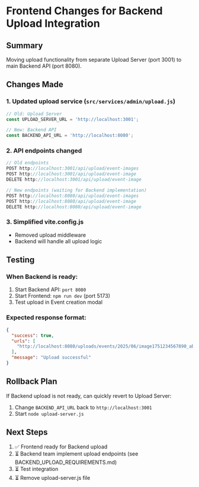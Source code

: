 # Frontend Changes for Backend Upload Integration

## Summary
Moving upload functionality from separate Upload Server (port 3001) to main Backend API (port 8080).

## Changes Made

### 1. Updated upload service (`src/services/admin/upload.js`)
```javascript
// Old: Upload Server
const UPLOAD_SERVER_URL = 'http://localhost:3001';

// New: Backend API  
const BACKEND_API_URL = 'http://localhost:8080';
```

### 2. API endpoints changed
```javascript
// Old endpoints
POST http://localhost:3001/api/upload/event-images
POST http://localhost:3001/api/upload/event-image
DELETE http://localhost:3001/api/upload/event-image

// New endpoints (waiting for Backend implementation)
POST http://localhost:8080/api/upload/event-images
POST http://localhost:8080/api/upload/event-image  
DELETE http://localhost:8080/api/upload/event-image
```

### 3. Simplified vite.config.js
- Removed upload middleware
- Backend will handle all upload logic

## Testing

### When Backend is ready:
1. Start Backend API: `port 8080`
2. Start Frontend: `npm run dev` (port 5173) 
3. Test upload in Event creation modal

### Expected response format:
```json
{
  "success": true,
  "urls": [
    "http://localhost:8080/uploads/events/2025/06/image1751234567890_abc123.jpg"
  ],
  "message": "Upload successful"
}
```

## Rollback Plan
If Backend upload is not ready, can quickly revert to Upload Server:
1. Change `BACKEND_API_URL` back to `http://localhost:3001`
2. Start `node upload-server.js`

## Next Steps
1. ✅ Frontend ready for Backend upload
2. ⏳ Backend team implement upload endpoints (see BACKEND_UPLOAD_REQUIREMENTS.md)
3. ⏳ Test integration  
4. ⏳ Remove upload-server.js file
